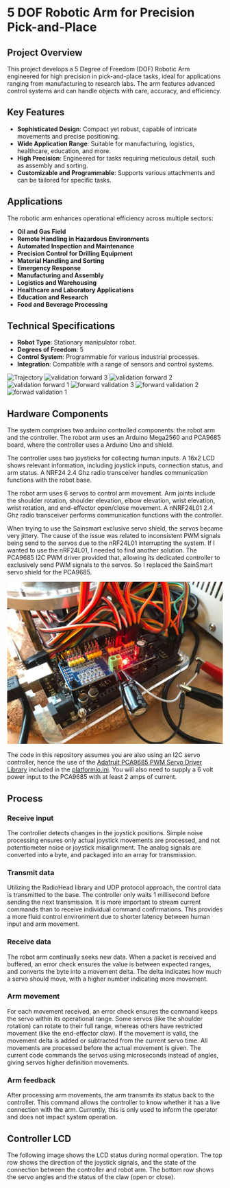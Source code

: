 [//]: # (image reference)
[controller_complete]: ./images/controller-complete.jpg
[controller_lcd_active]: ./images/controller-lcd-active.jpg
[controller_lcd_failed]: ./images/controller-lcd-failed.jpg
[pca9685]: ./images/pca9685-integrated.jpg
[robot_arm_and_controller]: ./images/robot-arm-kit-finished-2.jpg
[robot_arm_electronics]: ./images/complete-electronics.jpg
[shield_picture]: ./images/SainSmart-Robot-Shield-Arduino-MEGA2560-R3.jpg
[shield_schematic]: ./images/SainSmart-Robot-Shield-Arduino-MEGA2560-Schematic.png

# 5 DOF Robotic Arm for Precision Pick-and-Place

## Project Overview
This project develops a 5 Degree of Freedom (DOF) Robotic Arm engineered for high precision in pick-and-place tasks, ideal for applications ranging from manufacturing to research labs. The arm features advanced control systems and can handle objects with care, accuracy, and efficiency.

## Key Features
- **Sophisticated Design**: Compact yet robust, capable of intricate movements and precise positioning.
- **Wide Application Range**: Suitable for manufacturing, logistics, healthcare, education, and more.
- **High Precision**: Engineered for tasks requiring meticulous detail, such as assembly and sorting.
- **Customizable and Programmable**: Supports various attachments and can be tailored for specific tasks.

## Applications
The robotic arm enhances operational efficiency across multiple sectors:
- **Oil and Gas Field**
- **Remote Handling in Hazardous Environments**
- **Automated Inspection and Maintenance**
- **Precision Control for Drilling Equipment**
- **Material Handling and Sorting**
- **Emergency Response**
- **Manufacturing and Assembly**
- **Logistics and Warehousing**
- **Healthcare and Laboratory Applications**
- **Education and Research**
- **Food and Beverage Processing**

## Technical Specifications
- **Robot Type**: Stationary manipulator robot.
- **Degrees of Freedom**: 5
- **Control System**: Programmable for various industrial processes.
- **Integration**: Compatible with a range of sensors and control systems.



![Trajectory](https://github.com/user-attachments/assets/431bec94-2d34-451d-8697-44c7abaec11c)
![validation forward 3](https://github.com/user-attachments/assets/5dcef8d8-9e94-4aba-9abe-62a684fe4273)
![validation forward 2](https://github.com/user-attachments/assets/136e3755-78f4-4904-9734-5cd2511ebfbc)
![validation forward 1](https://github.com/user-attachments/assets/ec6697cf-ffeb-4125-aa6b-3569d5ee5305)
![forward validation 3](https://github.com/user-attachments/assets/4525e329-758b-4d17-b0fc-e70417639369)
![forward validation 2](https://github.com/user-attachments/assets/5371db9f-f1f5-405c-980c-a264e6fafb6b)
![forwad validation 1](https://github.com/user-attachments/assets/6b853fce-a420-4880-b804-f832e8de8b0a)


## Hardware Components

The system comprises two arduino controlled components: the robot arm and the controller. The robot arm uses an Arduino Mega2560 and PCA9685 board, where the controller uses a Arduino Uno and shield.

The controller uses two joysticks for collecting human inputs. A 16x2 LCD shows relevant information, including joystick inputs, connection status, and arm status. A NRF24 2.4 Ghz radio transceiver handles communication functions with the robot base.

The robot arm uses 6 servos to control arm movement. Arm joints include the shoulder rotation, shoulder elevation, elbow elevation, wrist elevation, wrist rotation, and end-effector open/close movement. A nNRF24L01 2.4 Ghz radio transceiver performs communication functions with the controller.

When trying to use the Sainsmart exclusive servo shield, the servos became very jittery. The cause of the issue was related to inconsistent PWM signals being send to the servos due to the nRF24L01 interrupting the system. If I wanted to use the nRF24L01, I needed to find another solution. The PCA9685 I2C PWM driver provided that, allowing its dedicated controller to exclusively send PWM signals to the servos. So I replaced the SainSmart servo shield for the PCA9685.

![PCA 9685 servo board][pca9685]

The code in this repository assumes you are also using an I2C servo controller, hence the use of the [Adafruit PCA9685 PWM Servo Driver Library](https://github.com/adafruit/Adafruit-PWM-Servo-Driver-Library) included in the [platformio.ini](https://github.com/camisatx/arduino-robot-arm/blob/master/platformio.ini#L22). You will also need to supply a 6 volt power input to the PCA9685 with at least 2 amps of current.

## Process

### Receive input

The controller detects changes in the joystick positions. Simple noise processing ensures only actual joystick movements are processed, and not potentiometer noise or joystick misalignment. The analog signals are converted into a byte, and packaged into an array for transmission.

### Transmit data

Utilizing the RadioHead library and UDP protocol approach, the control data is transmitted to the base. The controller only waits 1 millisecond before sending the next transmission. It is more important to stream current commands than to receive individual command confirmations. This provides a more fluid control environment due to shorter latency between human input and arm movement.

### Receive data

The robot arm continually seeks new data. When a packet is received and buffered, an error check ensures the value is between expected ranges, and converts the byte into a movement delta. The delta indicates how much a servo should move, with a higher number indicating more movement.

### Arm movement

For each movement received, an error check ensures the command keeps the servo within its operational range. Some servos (like the shoulder rotation) can rotate to their full range, whereas others have restricted movement (like the end-effector claw). If the movement is valid, the movement delta is added or subtracted from the current servo time. All movements are processed before the actual movement is given. The current code commands the servos using microseconds instead of angles, giving servos higher definition movements.

### Arm feedback

After processing arm movements, the arm transmits its status back to the controller. This command allows the controller to know whether it has a live connection with the arm. Currently, this is only used to inform the operator and does not impact system operation.

## Controller LCD



The following image shows the LCD status during normal operation. The top row shows the direction of the joystick signals, and the state of the connection between the controller and robot arm. The bottom row shows the servo angles and the status of the claw (open or close).





